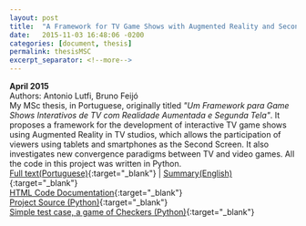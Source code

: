 ```yaml
---
layout: post
title:  "A Framework for TV Game Shows with Augmented Reality and Second Screen"
date:   2015-11-03 16:48:06 -0200
categories: [document, thesis]
permalink: thesisMSC
excerpt_separator: <!--more-->
---
```

<b>April 2015</b>  
Authors: Antonio Lutfi, Bruno Feijó  
My MSc thesis, in Portuguese, originally titled <i>"Um Framework para Game Shows Interativos de TV com Realidade Aumentada e Segunda Tela"</i>. It proposes a framework for the development of interactive TV game shows using Augmented Reality in TV studios, which allows the participation of viewers using tablets and smartphones as the Second Screen. It also investigates new convergence paradigms between TV and video games. All the code in this project was written in <span class="skill">Python</span>.  
[Full text(Portuguese)](https://www.dropbox.com/s/7vlref5lteqizg7/dissertacao.pdf?dl=0){:target="_blank"}
| [Summary(English)](https://www.dropbox.com/s/bb5pucpw06r43lp/thesisSummary.pdf?dl=0){:target="_blank"}  
[HTML Code Documentation](http://www.icad.puc-rio.br/~gameshow/frameworkGSI/htmlDocumentation/annotated.html){:target="_blank"}  
[Project Source (Python)](http://www.icad.puc-rio.br/~gameshow/frameworkGSI/coreSources/){:target="_blank"}  
[Simple test case, a game of Checkers (Python)](http://www.icad.puc-rio.br/~gameshow/frameworkGSI/checkers/){:target="_blank"}                  
<!--more-->
